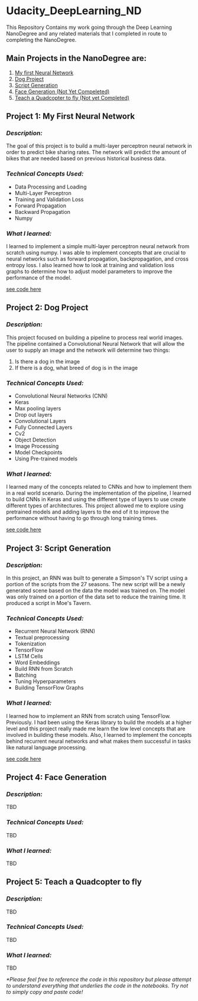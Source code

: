 # Udacity_DeepLearning_ND
This Repository Contains my work going through the Deep Learning NanoDegree and any related materials that I completed in route to completing the NanoDegree.

## **Main Projects in the NanoDegree are:** 
  1. [My first Neural Network](#project-1-my-first-neural-network)
  2. [Dog Project](#project-2-dog-project)
  3. [Script Generation](#project-3-script-generation)
  4. [Face Generation (Not Yet Compeleted)](#project-4-face-generation) 
  5. [Teach a Quadcopter to fly (Not yet Completed)](#project-5-teach-a-quadcopter-to-fly)
  

## **Project 1: My First Neural Network**  
### **_Description:_** 
 The goal of this project is to build a multi-layer perceptron neural network in 
 order to predict bike sharing rates.  The network will predict the amount of 
 bikes that are needed based on previous historical business data. 

### **_Technical Concepts Used:_**
  - Data Processing and Loading  
  - Multi-Layer Perceptron
  - Training and Validation Loss
  - Forward Propagation 
  - Backward Propagation 
  - Numpy 
  
### **_What I learned:_**
I learned to implement a simple multi-layer perceptron neural network from 
scratch using numpy.  I was able to implement concepts that are crucial to
neural networks such as forward propagation, backpropagation, and cross entropy loss. 
I also learned how to look at training and validation loss graphs to determine how to adjust 
model parameters to improve the performance of the model.  

[see code here](/First-Neural-Network)


## **Project 2: Dog Project** 

### **_Description:_**
This project focused on building a pipeline to process real world images.
The pipeline contained a Convolutional Neural Network that will allow the 
user to supply an image and the network will determine two things:         
1. Is there a dog in the image
2. If there is a dog, what breed of dog is in the image


### **_Technical Concepts Used:_**
   - Convolutional Neural Networks (CNN)
   - Keras 
   - Max pooling layers 
   - Drop out layers 
   - Convolutional Layers
   - Fully Connected Layers
   - Cv2
   - Object Detection 
   - Image Processing 
   - Model Checkpoints 
   - Using Pre-trained models 
  
### **_What I learned:_**
I learned many of the concepts related to CNNs and how to implement them
in a real world scenario.  During the implementation of the pipeline, I learned to 
build CNNs in Keras and using the different type of layers to use create different 
types of architectures.  This project allowed me to explore using pretrained models and adding layers 
to the end of it to improve the performance without having to go through long training times. 

[see code here](/dog-project)

## **Project 3: Script Generation**
### **_Description:_**
In this project, an RNN was built to generate a Simpson's TV script using a
portion of the scripts from the 27 seasons. The new script will be a newly generated 
scene based on the data the model was trained on.  The model was only trained on a portion of the 
data set to reduce the training time.  It produced a script in Moe's Tavern. 

### **_Technical Concepts Used:_**
  - Recurrent Neural Network (RNN)
  - Textual preprocessing 
  - Tokenization
  - TensorFlow 
  - LSTM Cells
  - Word Embeddings 
  - Build RNN from Scratch 
  - Batching 
  - Tuning Hyperparameters 
  - Building TensorFlow Graphs 
  
### **_What I learned:_**
  I learned how to implement an RNN from scratch using TensorFlow.  Previously. 
  I had been using the Keras library to build the models at a higher level and this project 
  really made me learn the low level concepts that are involved in building these models.  Also, 
  I learned to implement the concepts behind recurrent neural networks and what makes them successful in 
  tasks like natural language processing.
  
  [see code here](/tv-script-generation)
  

## **Project 4: Face Generation** 
  ### **_Description:_**
  TBD


  ### **_Technical Concepts Used:_**
  TBD
  
  
  
  ### **_What I learned:_**
  TBD
  
  
  

## **Project 5: Teach a Quadcopter to fly**
  ### **_Description:_**
  TBD


  ### **_Technical Concepts Used:_**
  TBD
  
  
  
  ### **_What I learned:_**
  TBD
  
  
  
  
  
  _*Please feel free to reference the code in this repository but please attempt 
  to understand everything that underlies the code in the notebooks. 
  Try not to simply copy and paste code!_
